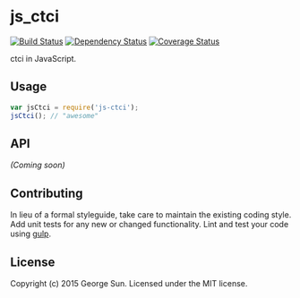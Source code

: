 # js_ctci 
[![Build Status][travis-image]][travis-url] [![Dependency Status][daviddm-url]][daviddm-image] [![Coverage Status][coveralls-image]][coveralls-url]

ctci in JavaScript.

## Usage

```javascript
var jsCtci = require('js-ctci');
jsCtci(); // "awesome"
```

## API

_(Coming soon)_


## Contributing

In lieu of a formal styleguide, take care to maintain the existing coding style. Add unit tests for any new or changed functionality. Lint and test your code using [gulp](http://gulpjs.com/).


## License

Copyright (c) 2015 George Sun. Licensed under the MIT license.

[travis-url]: https://travis-ci.org/puffsun/js-ctci
[travis-image]: https://travis-ci.org/puffsun/js-ctci.svg?branch=master
[daviddm-url]: https://david-dm.org/puffsun/js-ctci.svg?theme=shields.io
[daviddm-image]: https://david-dm.org/puffsun/js-ctci
[coveralls-url]: https://coveralls.io/r/puffsun/js-ctci
[coveralls-image]: https://coveralls.io/repos/puffsun/js-ctci/badge.png
